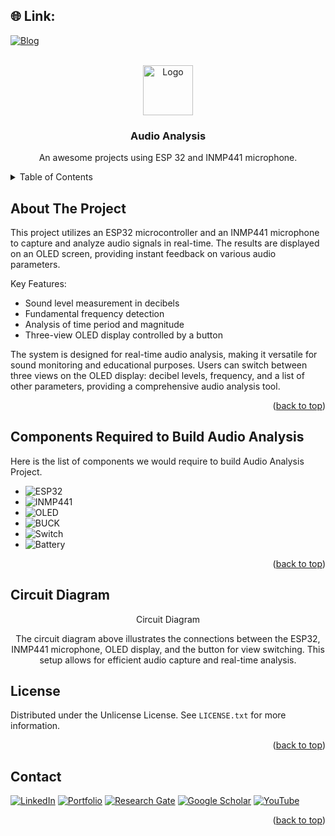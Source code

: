 <a id="readme-top"></a>

## 🌐 Link:
[![Blog](https://img.shields.io/badge/%F0%9F%94%97-Blog-%2300C4CC.svg?logo=Portfolio&logoColor=white)]([](https://apu-eee-sec.netlify.app/files/audio%20analysis)) 

<!-- PROJECT LOGO -->
<br />
<div align="center">
  <a href="https://apu-eee-sec.netlify.app/files/audio%20analysis">
    <img src="images/logo.png" alt="Logo" width="80" height="80">
  </a>

  <h3 align="center">Audio Analysis</h3>

  <p align="center">
    An awesome projects using ESP 32 and INMP441 microphone.
  </p>
</div>



<!-- TABLE OF CONTENTS -->
<details>
  <summary>Table of Contents</summary>
  <ol>
    <li>
      <a href="#about-the-project">About The Project</a>
    </li>
    <li>
      <a href="#components-required-to-build-audio-analysis">Components Required to Build Audio Analysis</a>
    </li>
    <li>
      <a href="#circuit-diagram">Circuit Diagram</a>
    </li>
    <li>
      <a href="#output">Output</a>
      <ul>
        <li><a href="#output-screenshot">Output Screenshot</a></li>
        <li><a href="#output-video">Output Video</a></li>
      </ul>
    </li>
  </ol>
</details>



<!-- ABOUT THE PROJECT -->
## About The Project

This project utilizes an ESP32 microcontroller and an INMP441 microphone to capture and analyze audio signals in real-time. The results are displayed on an OLED screen, providing instant feedback on various audio parameters.

Key Features:
* Sound level measurement in decibels
* Fundamental frequency detection
* Analysis of time period and magnitude
* Three-view OLED display controlled by a button

The system is designed for real-time audio analysis, making it versatile for sound monitoring and educational purposes. Users can switch between three views on the OLED display: decibel levels, frequency, and a list of other parameters, providing a comprehensive audio analysis tool.

<p align="right">(<a href="#readme-top">back to top</a>)</p>


<!-- Components Required to Build Audio Analysis -->
## Components Required to Build Audio Analysis
Here is the list of components we would require to build Audio Analysis Project.

* ![ESP32](https://img.shields.io/badge/ESP32-informational?style=for-the-badge&logo=Aduino&logoColor=white&color=00979D)
* ![INMP441](https://img.shields.io/badge/%F0%9F%8E%99%EF%B8%8F-INMP441-informational?style=for-the-badge&logoColor=white&color=gray)
* ![OLED](https://img.shields.io/badge/OLED-informational?style=for-the-badge&logoColor=white&color=blue)
* ![BUCK](https://img.shields.io/badge/BUCK-Module-informational?style=for-the-badge&logoColor=white&color=green)
* ![Switch](https://img.shields.io/badge/Switch-informational?style=for-the-badge&logoColor=white&color=red)
* ![Battery](https://img.shields.io/badge/Battery-informational?style=for-the-badge&logoColor=white&color=blue)

<p align="right">(<a href="#readme-top">back to top</a>)</p>



<!-- Circuit Diagram-->
## Circuit Diagram
<div align="center"
    <img src="images/ckt.png" alt="Logo" width="80" height="80"

  <h3 align="center">Circuit Diagram</h3>

  <p align="center">
    The circuit diagram above illustrates the connections between the ESP32, INMP441 microphone, OLED display, and the button for view switching. This setup allows for efficient audio capture and real-time analysis.
  </p>
</div>

<!-- LICENSE -->
## License

Distributed under the Unlicense License. See `LICENSE.txt` for more information.

<p align="right">(<a href="#readme-top">back to top</a>)</p>



<!-- CONTACT -->
## Contact
[![LinkedIn](https://img.shields.io/badge/LinkedIn-%230077B5.svg?logo=linkedin&logoColor=white)](https://linkedin.com/in/mahbub-hasan-apu-698b71347) 
[![Portfolio](https://img.shields.io/badge/%F0%9F%94%97-Portfolio-%2300C4CC.svg?logo=Portfolio&logoColor=white)](https://apu-eee-sec.netlify.app) 
[![Research Gate](https://img.shields.io/badge/Research%20Gate-white?logo=ResearchGate&logoColor=black)](https://www.researchgate.net/profile/Mahbub-Hasan-Apu) 
[![Google Scholar](https://img.shields.io/badge/Google%20Scholar-gray?logo=google-scholar&style=flat-square)](https://scholar.google.com/citations?hl=en&view_op=list_works&gmla=AGd7smGiwXUDGTzpS5UymepNa_HWBpfcwx7DLOy2xmnA7YtK76luIY555jfiKOhQLXSvlGzNZDZmfFdDuyo-ZmpPbTBW&user=p5_0dhYAAAAJ) 
[![YouTube](https://img.shields.io/badge/YouTube-red?logo=youtube&logoColor=white)](https://m.youtube.com/channel/UCZ_HGKwl66cW4xdMC8s0LNA) 


<p align="right">(<a href="#readme-top">back to top</a>)</p>



